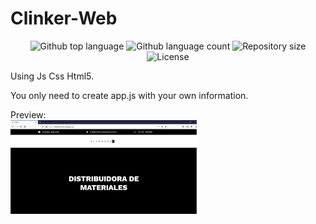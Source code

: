 # Clinker-Web
<p align="center">
  <img alt="Github top language" src="https://img.shields.io/github/languages/top/marcosicp/clinker-web?color=56BEB8">
  <img alt="Github language count" src="https://img.shields.io/github/languages/count/marcosicp/clinker-web?color=56BEB8">
  <img alt="Repository size" src="https://img.shields.io/github/repo-size/marcosicp/clinker-web?color=56BEB8">
  <img alt="License" src="https://img.shields.io/github/license/marcosicp/clinker-web?color=56BEB8">

</p>

Using Js Css Html5.

You only need to create app.js with your own information.

Preview:
<br>
<img height="150" src="https://github.com/marcosicp/clinker-web/blob/master/public/views/images/clinker%20screenshot.PNG">
